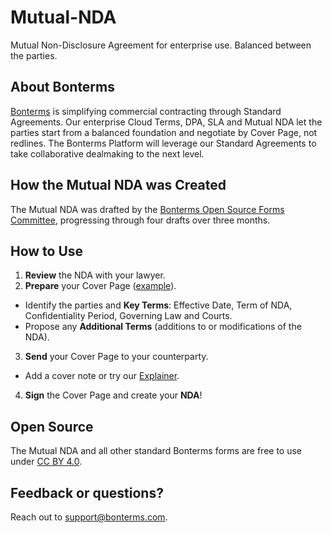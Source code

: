 # Mutual-NDA
Mutual Non-Disclosure Agreement for enterprise use.
Balanced between the parties.

## About Bonterms
[Bonterms](https://bonterms.com/) is simplifying commercial contracting through Standard Agreements. Our enterprise Cloud Terms, DPA, SLA and Mutual NDA let the parties start from a balanced foundation and negotiate by Cover Page, not redlines. The Bonterms Platform will leverage our Standard Agreements to take collaborative dealmaking to the next level.

## How the Mutual NDA was Created
The Mutual NDA was drafted by the [Bonterms Open Source Forms Committee](https://bonterms.com/committee/), progressing through four drafts over three months.

## How to Use
1. **Review** the NDA with your lawyer.
2. **Prepare** your Cover Page ([example](https://bonterms.com/forms/mutual-nda-cover-page-example/)).
- Identify the parties and **Key Terms**: Effective Date, Term of NDA, Confidentiality Period, Governing Law and Courts.
- Propose any **Additional Terms** (additions to or modifications of the NDA).
3. **Send** your Cover Page to your counterparty.
- Add a cover note or try our [Explainer](https://bonterms.com/forms/mutual-nda-explainer/).
4. **Sign** the Cover Page and create your **NDA**!

## Open Source
The Mutual NDA and all other standard Bonterms forms are free to use under [CC BY 4.0](https://creativecommons.org/licenses/by/4.0/legalcode).

## Feedback or questions?
Reach out to support@bonterms.com.
